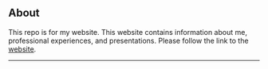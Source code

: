 
## About

This repo is for my website. This website contains information about me, professional experiences, and presentations. Please follow the link to the [website](dreusebio.github.io).

---
